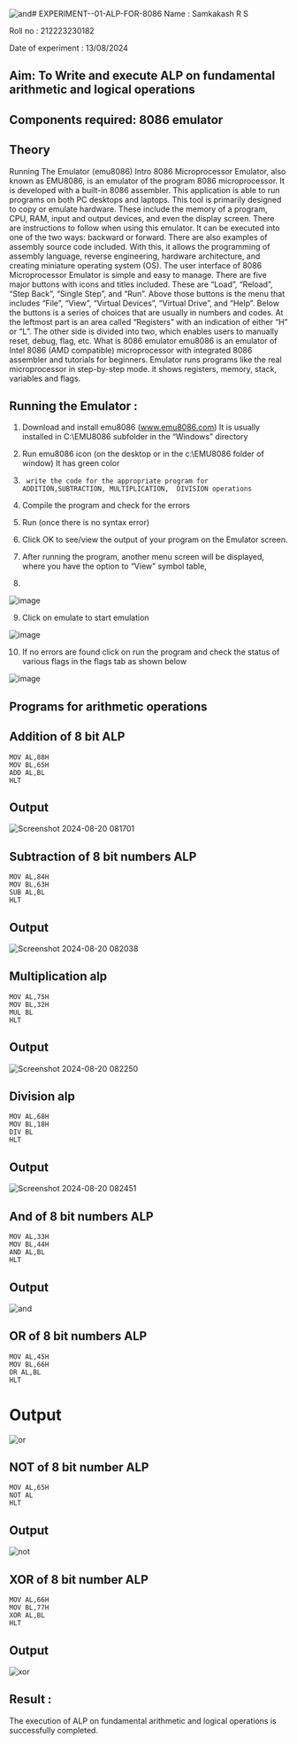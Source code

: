 ![and](https://github.com/user-attachments/assets/7ef42e86-e5d0-4c18-a273-817f7a8f7565)# EXPERIMENT--01-ALP-FOR-8086
Name : Samkakash R S

Roll no : 212223230182

Date of experiment : 13/08/2024



## Aim: To Write and execute ALP on fundamental arithmetic and logical operations
## Components required: 8086  emulator 
## Theory 
Running The Emulator (emu8086) Intro 8086 Microprocessor Emulator, also known as EMU8086, is an emulator of the program 8086 microprocessor. It is developed with a built-in 8086 assembler. This application is able to run programs on both PC desktops and laptops. This tool is primarily designed to copy or emulate hardware. These include the memory of a program, CPU, RAM, input and output devices, and even the display screen. There are instructions to follow when using this emulator. It can be executed into one of the two ways: backward or forward. There are also examples of assembly source code included. With this, it allows the programming of assembly language, reverse engineering, hardware architecture, and creating miniature operating system (OS). The user interface of 8086 Microprocessor Emulator is simple and easy to manage. There are five major buttons with icons and titles included. These are “Load”, “Reload”, “Step Back”, “Single Step”, and “Run”. Above those buttons is the menu that includes “File”, “View”, “Virtual Devices”, “Virtual Drive”, and “Help”. Below the buttons is a series of choices that are usually in numbers and codes. At the leftmost part is an area called “Registers” with an indication of either “H” or “L”. The other side is divided into two, which enables users to manually reset, debug, flag, etc. What is 8086 emulator emu8086 is an emulator of Intel 8086 (AMD compatible) microprocessor with integrated 8086 assembler and tutorials for beginners. Emulator runs programs like the real microprocessor in step-by-step mode. it shows registers, memory, stack, variables and flags.


 ## Running the Emulator :
1.	Download and install emu8086 (www.emu8086.com) It is usually installed in C:\EMU8086 subfolder in the “Windows” directory
2.	  Run  emu8086 icon (on the desktop or in the c:\EMU8086 folder of window) It has green color 
 
 
3.		write the code for the appropriate program for ADDITION,SUBTRACTION, MULTIPLICATION,  DIVISION operations 

4.	 Compile the program and check for the errors 
5.	Run (once there is no syntax error) 

6.	Click OK to see/view the output of your program on the Emulator screen. 


7.	After running the program, another menu screen will be displayed, where you have the option to “View” symbol table,
8.	 


![image](https://user-images.githubusercontent.com/36288975/189273263-d65baae9-4b8f-4723-afb3-c0ffa4052b04.png)











9.	Click on emulate to start emulation 








![image](https://user-images.githubusercontent.com/36288975/189273273-9bb36ec1-e2e8-4892-8d35-37707332bfdc.png)








10.	If no errors are found click on run the program and check the status of various flags in the flags tab as shown below 






![image](https://user-images.githubusercontent.com/36288975/189273277-113a2a33-4a40-4ff8-95a5-ecd3a1f504fe.png)







## Programs for arithmetic  operations

## Addition  of 8 bit ALP 
```
MOV AL,88H
MOV BL,65H
ADD AL,BL
HLT
```


## Output  
![Screenshot 2024-08-20 081701](https://github.com/user-attachments/assets/03b086fa-9742-4aa8-b475-c1d3618e7053)

 
## Subtraction   of 8 bit numbers  ALP 
```
MOV AL,84H
MOV BL,63H
SUB AL,BL
HLT
```
 
## Output  
![Screenshot 2024-08-20 082038](https://github.com/user-attachments/assets/a6dd979f-eeaa-4879-8d3a-996abbee32d8)


## Multiplication alp 
```
MOV AL,75H
MOV BL,32H
MUL BL
HLT
```

 ## Output  
![Screenshot 2024-08-20 082250](https://github.com/user-attachments/assets/3632cfb2-2bd4-4790-86d4-067280db6810)


## Division alp 
```
MOV AL,68H
MOV BL,18H
DIV BL
HLT
```

## Output  
![Screenshot 2024-08-20 082451](https://github.com/user-attachments/assets/7a4db99c-dd3a-44b8-b0a2-7472daefc9a2)

## And of 8 bit numbers ALP
```
MOV AL,33H
MOV BL,44H
AND AL,BL
HLT
```

## Output
![and](https://github.com/user-attachments/assets/fa327a88-21ae-4d95-9d7f-dddea01e2389)

## OR of 8 bit numbers ALP
```
MOV AL,45H
MOV BL,66H
OR AL,BL
HLT
```
# Output
![or](https://github.com/user-attachments/assets/2355ffbb-df04-453b-9a5c-16b40622dc11)

## NOT of 8 bit number ALP
```
MOV AL,65H
NOT AL
HLT
```

## Output
![not](https://github.com/user-attachments/assets/033a8b33-7f19-4d70-a521-c868ab338510)

## XOR of 8 bit number ALP
```
MOV AL,66H
MOV BL,77H
XOR AL,BL
HLT
```
## Output
![xor](https://github.com/user-attachments/assets/0fb02e43-a689-41f6-a409-846920665d62)


## Result :
 The execution of ALP on fundamental arithmetic and logical operations is successfully completed.








